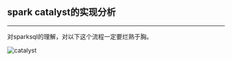 ## spark catalyst的实现分析
---
对sparksql的理解，对以下这个流程一定要烂熟于胸。

![catalyst](https://github.com/bolton1643/sparkcodereading/blob/master/sql/imgs/Catalyst-Optimizer-diagram.png)


